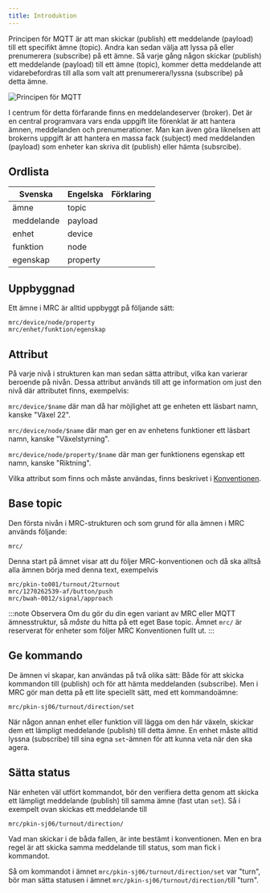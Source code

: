 ```yaml
---
title: Introduktion
---
```


Principen för MQTT är att man skickar (publish) ett meddelande (payload) till ett specifikt ämne (topic). Andra kan sedan välja att lyssa på eller prenumerera (subscribe) på ett ämne. Så varje gång någon skickar (publish) ett meddelande (payload) till ett ämne (topic), kommer detta meddelande att vidarebefordras till alla som valt att prenumerera/lyssna (subscribe) på detta ämne.

![Principen för MQTT](/img/struct-overview.svg)

I centrum för detta förfarande finns en meddelandeserver (broker). Det är en central programvara vars enda uppgift lite förenklat är att hantera ämnen, meddelanden och prenumerationer. 
Man kan även göra liknelsen att brokerns uppgift är att hantera en massa fack (subject) med meddelanden (payload) som enheter kan skriva dit (publish) eller hämta (subsrcibe).


## Ordlista

|Svenska   |Engelska|Förklaring|
|----------|--------|----------|
|ämne      |topic   |          |
|meddelande|payload ||
|enhet     |device  ||
|funktion  |node    ||
|egenskap  |property||


## Uppbyggnad
Ett ämne i MRC är alltid uppbyggt på följande sätt:

```
mrc/device/node/property
mrc/enhet/funktion/egenskap
```


## Attribut
På varje nivå i strukturen kan man sedan sätta attribut, vilka kan varierar beroende på nivån. Dessa attribut används till att ge information om just den nivå där attributet finns, exempelvis:

`mrc/device/$name`
där man då har möjlighet att ge enheten ett läsbart namn, kanske "Växel 22".

`mrc/device/node/$name`
där man ger en av enhetens funktioner ett läsbart namn, kanske "Växelstyrning".

`mrc/device/node/property/$name`
där man ger funktionens egenskap ett namn, kanske "Riktning".

Vilka attribut som finns och måste användas, finns beskrivet i [Konventionen](conv-restriction.md).


## Base topic
Den första nivån i MRC-strukturen och som grund för alla ämnen i MRC används följande:

```
mrc/
```

Denna start på ämnet visar att du följer MRC-konventionen och då ska alltså alla ämnen börja med denna text, exempelvis

```
mrc/pkin-to001/turnout/2turnout
mrc/1270262539-af/button/push
mrc/bwah-0012/signal/approach
```

:::note Observera
Om du gör du din egen variant av MRC eller MQTT ämnesstruktur, så *måste* du hitta på ett eget Base topic. Ämnet `mrc/` är reserverat för enheter som följer MRC Konventionen fullt ut.
:::

## Ge kommando
De ämnen vi skapar, kan användas på två olika sätt: Både för att skicka kommandon till (publish) och för att hämta meddelanden (subscribe). Men i MRC gör man detta på ett lite speciellt sätt, med ett kommandoämne:

```
mrc/pkin-sj06/turnout/direction/set
```

När någon annan enhet eller funktion vill lägga om den här växeln, skickar dem ett lämpligt meddelande (publish) till detta ämne. En enhet måste alltid lyssna (subscribe) till sina egna `set`-ämnen för att kunna veta när den ska agera.


## Sätta status
När enheten väl utfört kommandot, bör den verifiera detta genom att skicka ett lämpligt meddelande (publish) till samma ämne (fast utan `set`). Så i exempelt ovan skickas ett meddelande till

```
mrc/pkin-sj06/turnout/direction/
```

Vad man skickar i de båda fallen, är inte bestämt i konventionen. Men en bra regel är att skicka samma meddelande till status, som man fick i kommandot.

Så om kommandot i ämnet `mrc/pkin-sj06/turnout/direction/set` var "turn", bör man sätta statusen i ämnet `mrc/pkin-sj06/turnout/direction/`till "turn".

